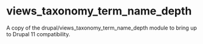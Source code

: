 # views_taxonomy_term_name_depth
A copy of the drupal/views_taxonomy_term_name_depth module to bring up to Drupal 11 compatibility.

